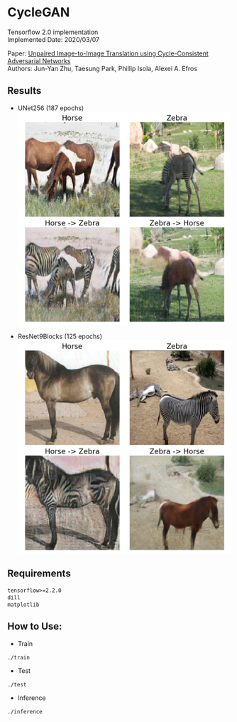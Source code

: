 # CycleGAN

Tensorflow 2.0 implementation<br>
Implemented Date: 2020/03/07

Paper: [Unpaired Image-to-Image Translation using Cycle-Consistent Adversarial Networks](https://arxiv.org/abs/1703.10593)<br>
Authors: Jun-Yan Zhu, Taesung Park, Phillip Isola, Alexei A. Efros

## Results
* UNet256 (187 epochs)
![](https://github.com/Ending2015a/allintf2/blob/master/cg/CycleGAN/samples/unet256_187.png)

* ResNet9Blocks (125 epochs)
![](https://github.com/Ending2015a/allintf2/blob/master/cg/CycleGAN/samples/resnet9_125.png)


## Requirements
```
tensorflow>=2.2.0
dill
matplotlib
```

## How to Use:
* Train
```
./train
```

* Test
```
./test
```

* Inference
```
./inference
```

